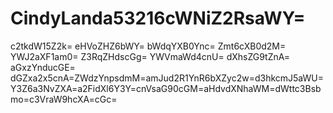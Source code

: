 # CindyLanda53216cWNiZ2RsaWY=
c2tkdW15Z2k=
eHVoZHZ6bWY=
bWdqYXB0Ync=
Zmt6cXB0d2M=
YWJ2aXF1am0=
Z3RqZHdscGg=
YWVmaWd4cnU=
dXhsZG9tZnA=
aGxzYnducGE=
dGZxa2x5cnA=ZWdzYnpsdmM=amJud2R1YnR6bXZyc2w=d3hkcmJ5aWU=Y3Z6a3NvZXA=a2FidXl6Y3Y=cnVsaG90cGM=aHdvdXNhaWM=dWttc3Bsbmo=c3VraW9hcXA=cGc=

